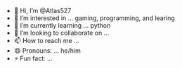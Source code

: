 - 👋 Hi, I’m @Atlas527
- 👀 I’m interested in ... gaming, programming, and learing
- 🌱 I’m currently learning ... python
- 💞️ I’m looking to collaborate on ...
- 📫 How to reach me ...
- 😄 Pronouns: ... he/him
- ⚡ Fun fact: ...

<!---
Atlas527/Atlas527 is a ✨ special ✨ repository because its `README.md` (this file) appears on your GitHub profile.
You can click the Preview link to take a look at your changes.
--->

